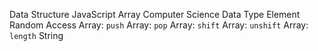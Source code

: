Data Structure
JavaScript
Array
Computer Science
Data Type
Element
Random Access
Array: `push`
Array: `pop`
Array: `shift`
Array: `unshift`
Array: `length`
String

